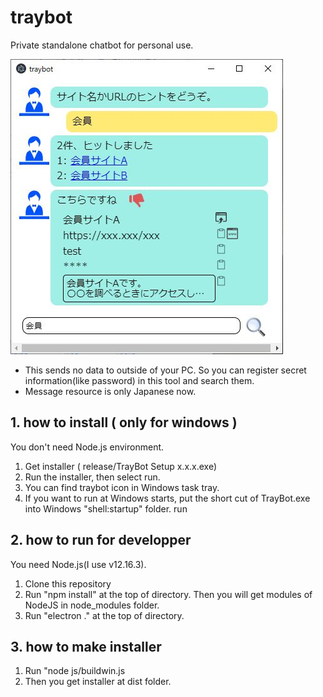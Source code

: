 # traybot
Private standalone chatbot for personal use.

![画面ダンプ](traybot.jpg)

- This sends no data to outside of your PC.
  So you can register secret information(like password) in this tool and search them.
- Message resource is only Japanese now.

## 1. how to install ( only for windows )
You don't need Node.js environment.

1. Get installer ( release/TrayBot Setup x.x.x.exe)
2. Run the installer, then select run.
3. You can find traybot icon in Windows task tray.
3. If you want to run at Windows starts, put the short cut of TrayBot.exe into Windows "shell:startup" folder.
run

## 2. how to run for developper
You need Node.js(I use v12.16.3).
1. Clone this repository
2. Run "npm install" at the top of directory. Then you will get modules of NodeJS in node_modules folder. 
3. Run "electron ." at the top of directory.

## 3. how to make installer
1. Run "node js/buildwin.js
2. Then you get installer at dist folder.
